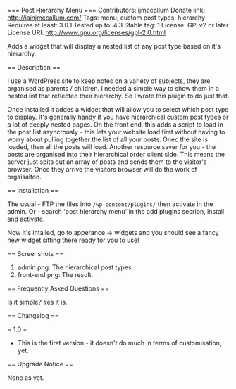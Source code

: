 === Post Hierarchy Menu ===
Contributors: ijmccallum
Donate link: http://iainjmccallum.com/
Tags: menu, custom post types, hierarchy
Requires at least: 3.0.1
Tested up to: 4.3
Stable tag: 1
License: GPLv2 or later
License URI: http://www.gnu.org/licenses/gpl-2.0.html

Adds a widget that will display a nested list of any post type based on it's hierarchy.

== Description ==

I use a WordPress site to keep notes on a variety of subjects, they are organised as parents / children.  I needed a simple way to show them in a nested list that reflected their hierarchy.  So I wrote this plugin to do just that.

Once installed it addes a widget that will allow you to select which post type to display.  It's generally handy if you have hierarchical custom post types or a lot of deeply nested pages.  On the front end, this adds a script to load in the post list asyncrously - this lets your website load first without having to worry about pulling together the list of all your posts.  Onec the site is loaded, then all the posts will load.  Another resource saver for you - the posts are organised into their hierarchical order client side.  This means the server just spits out an array of posts and sends them to the visitor's browser.  Once they arrive the visitors browser will do the work of orgaisaiton.

== Installation ==

The usual - FTP the files into `/wp-content/plugins/` then activate in the admin.
Or - search 'post hierarchy menu' in the add plugins secrion, install and activate.

Now it's intalled, go to apperance -> widgets and you should see a fancy new widget sitting there ready for you to use!

== Screenshots ==

1. admin.png: The hierarchical post types.
2. front-end.png: The result.

== Frequently Asked Questions ==

Is it simple? Yes it is.

== Changelog ==

= 1.0 =
* This is the first version - it doesn't do much in terms of customisation, yet.

== Upgrade Notice ==

None as yet.